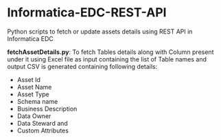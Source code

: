 # Informatica-EDC-REST-API
Python scripts to fetch or update assets details using REST API in Informatica EDC

**fetchAssetDetails.py**: To fetch Tables details along with Column present under it using Excel file as input containing the list of Table names and output CSV is generated containing following details: <br> 
- Asset Id
- Asset Name
- Asset Type
- Schema name
- Business Description
- Data Owner
- Data Steward and 
- Custom Attributes
